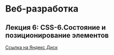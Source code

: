 # Веб-разработка

## Лекция 6: CSS-6.Состояние и позиционирование элементов

[Ссылка на Яндекс Диск](https://disk.yandex.ru/d/o0qmd0-dw1G4ow)

